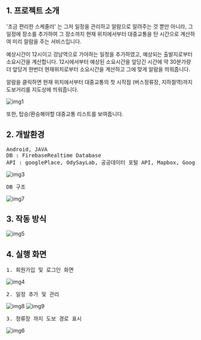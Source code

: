 ## 1. 프로젝트 소개


'조금 편리한 스케줄러' 는 그저 일정을 관리하고 알람으로 알려주는 것 뿐만 아니라, 그 일정에 장소를 추가하여 그 장소까지 현재 위치에서부터 대중교통을 탄 시간으로 계산하여 미리 알람을 주는 서비스입니다.

예상시간이 12시이고 강남역으로 가야하는 일정을 추가하였고, 예상되는 출발지로부터 소요시간을 계산합니다. 12시에서부터 예상된 소요시간을 앞당긴 시간에 약 30분가량 더 앞당겨 한번더 현재위치로부터 소요시간을 계산하고 그에 맞게 알람을 띄워줍니다.

알람을 클릭하면 현재 위치에서부터 대중교통의 첫 시작점 (버스정류장, 지하철역)까지 도보거리를 지도상에 띄워줍니다. 

![img1](https://user-images.githubusercontent.com/38371711/116515007-b49cb980-a906-11eb-8ebd-3fb0e1804837.PNG)

또한, 탑승/환승해야할 대중교통 리스트를 보여줍니다.

## 2. 개발환경 

<pre>
Android, JAVA
DB : FirebaseRealtime Database
API : googlePlace, OdySayLab, 공공데이터 포털 API, Mapbox, Google Direction
</pre>
![img3](https://user-images.githubusercontent.com/38371711/116515013-b5355000-a906-11eb-93cb-fc314cc6445b.PNG)

<pre>
DB 구조
</pre>

![img7](https://user-images.githubusercontent.com/38371711/116515021-b8304080-a906-11eb-850f-0457d18d8b8b.PNG)

## 3. 작동 방식
![img5](https://user-images.githubusercontent.com/38371711/116515017-b6ff1380-a906-11eb-870a-e5677d2f7222.PNG)

## 4. 실행 화면 

<pre>
1. 회원가입 및 로그인 화면
</pre>
![img4](https://user-images.githubusercontent.com/38371711/116515015-b5cde680-a906-11eb-9311-c8febccc4c5f.PNG)
<pre>
2. 일정 추가 및 관리 
</pre>
![img8](https://user-images.githubusercontent.com/38371711/116515024-b8c8d700-a906-11eb-9b1e-8495dd83b358.PNG)
![img9](https://user-images.githubusercontent.com/38371711/116515025-b9616d80-a906-11eb-8b35-ee55eb889934.PNG)
<pre>
3. 정류장 까지 도보 경로 표시
</pre>
![img6](https://user-images.githubusercontent.com/38371711/116515018-b797aa00-a906-11eb-839d-0aec419a3889.PNG)
